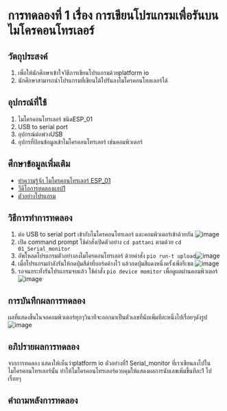 # การทดลองที่ 1 เรื่อง การเขียนโปรแกรมเพื่อรันบนไมโครคอนโทรเลอร์
## วัตถุประสงค์
1. เพื่อให้นักศึกษาเข้าใจวิธีการเขียนโปรแกรมด้วยplatform io
2. นักศึกษาสามารถนำโปรแกรมที่เขียนได้ไปรันลงไมโครคอนโทลเลอร์ได้
## อุปกรณ์ที่ใช้
1. ไมโครคอนโทรเลอร์ ชนิดESP_01
2. USB to serial port
3. อุปกรณ์ต่อพ่วงUSB
4. อุปกรที่ป้อนข้อมูลเข้าไมโครคอนโทรเลอร์ เช่นคอมพิวเตอร์
## ศึกษาข้อมูลเพิ่มเติม
* [ทำความรู้จัก ไมโครคอนโทรเลอร์ ESP_01](https://docs.platformio.org/en/latest/boards/espressif8266/esp01.html)
* [วีดีโอการทดลองแลป1](https://youtu.be/NLIUsWLEpmg)
* [ตัวอย่างโปรแกรม](https://github.com/choompol-boonmee/lab63b/tree/master/examples)
## วิธีการทำการทดลอง
1. ต่อ USB to serial port เข้ากับไมโครคอนโทรเลอร์ และคอมพิวเตอร์เข้าด้วยกัน ![image](https://user-images.githubusercontent.com/80879365/112276336-328bf600-8cb3-11eb-8958-5ffa2a7543dd.png)
3. เปิด command prompt ใช้คำสั่งเปิดตัวอย่าง `cd pattani` ตามด้วย `cd 01_Serial_monitor`
4. อัพโหลดโปรแกรมตัวอย่างลงไมโครคอนโทรเลอร์ ด้วยคำสั่ง `pio run-t upload`![image](https://user-images.githubusercontent.com/80879365/112276666-94e4f680-8cb3-11eb-8353-9a8ad3127086.png)
6. เมื่อโปรแกรมกำลังรันให้กดปุ่มสีดำที่บอร์ดค้างไว้ แล้วกดปุ่มสีแดงหนึ่งครั้งเพิ่อรีเซต ![image](https://user-images.githubusercontent.com/80879365/112276796-b3e38880-8cb3-11eb-86f2-186eb7d8e4ae.png)
7. รอจนกระทั่งรันโปรแกรมจบแล้ว ใช้คำสั่ง `pio device momitor` เพื่อดูผลผ่านคอมพิวเตอร์![image](https://user-images.githubusercontent.com/80879365/112276947-d5447480-8cb3-11eb-9a18-131f6c3e24d1.png)
## การบันทึกผลการทดลอง
ผลที่แสดงขึ้นในจอคอมพิวเตอร์ทุกๆวินาทีจะออกมาเป็นตัวเลขที่นับเพิ่มทีละหนึ่งไปเรื่อยๆดังรูป![image](https://user-images.githubusercontent.com/80879365/112277188-12106b80-8cb4-11eb-84c3-3af658333aa0.png)
## อภิปรายผลการทดลอง
จากการทดลอง แสดงให้เห็นว่าplatform io ตัวอย่างที่1 Serial_monitor ที่เราเขียนลงไปในไมโครคอนโทรเลอร์นั้น ทำให้ไมโครคอนโทรเลอร์ควบคุมให้แสดงผลการนับเลขเพิ่มขึ้นทีละ1 ไปเรื่อยๆ
## คำถามหลังการทดลอง
